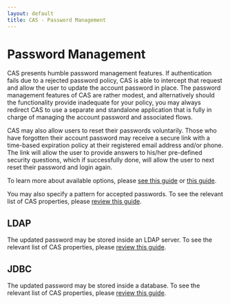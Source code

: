 ```yaml
---
layout: default
title: CAS - Password Management
---
```


# Password Management

CAS presents humble password management features. If authentication fails due to a rejected password policy, CAS is able to intercept
that request and allow the user to update the account password in place. The password management features of CAS are rather modest, and
alternatively should the functionality provide inadequate for your policy, you may always redirect CAS to use a separate and standalone
application that is fully in charge of managing the account password and associated flows.

CAS may also allow users to reset their passwords voluntarily. Those who have forgotten their account password
may receive a secure link with a time-based expiration policy at their registered email address and/or phone. The link
will allow the user to provide answers to his/her pre-defined security questions, which if successfully done,
will allow the user to next reset their password and login again.

To learn more about available options, please [see this guide](SMS-Messaging-Configuration.html)
or [this guide](Sending-Email-Configuration.html).

You may also specify a pattern for accepted passwords. 
To see the relevant list of CAS properties, please [review this guide](Configuration-Properties.html#password-management).

## LDAP

The updated password may be stored inside an LDAP server.
To see the relevant list of CAS properties, please [review this guide](Configuration-Properties.html#ldap-password-management).

## JDBC

The updated password may be stored inside a database.
To see the relevant list of CAS properties, please [review this guide](Configuration-Properties.html#jdbc-password-management).
